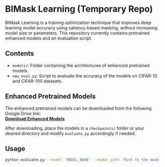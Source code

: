 # BIMask Learning (Temporary Repo)

BIMask Learning is a training optimization technique that improves deep learning model accuracy using saliency-based masking, without increasing model size or parameters. This repository currently contains pretrained enhanced models and an evaluation script.

## Contents

- `models/`: Folder containing the architectures of enhanced pretrained models.
- `new_eval.py`: Script to evaluate the accuracy of the models on CIFAR-10 and CIFAR-100 datasets.


## Enhanced Pretrained Models

The enhanced pretrained models can be downloaded from the following Google Drive link:  
**[Download Enhanced Models](https://drive.google.com/drive/folders/1JDzqvaQqwqf_OmJ4-gqVQJdn8DbILeeZ?usp=sharing)**  

After downloading, place the models in a `checkpoints/` folder or your desired directory and modify `evaluate.py` accordingly if needed.

## Usage

```bash
python evaluate.py --model 'MODEL_NAME' --model_path 'Path to the model checkpoint' --dataset {cifar10,cifar100}
